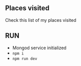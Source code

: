 ## Places visited

Check this list of my places visited

## RUN

- Mongod service initialized
- `npm i`
- `npm run dev`

